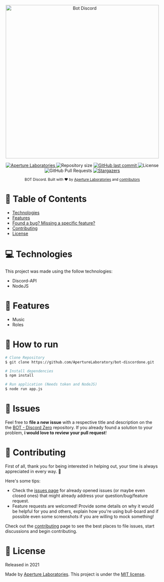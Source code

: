 <p align="center">
   <img src="https://bs-uploads.toptal.io/blackfish-uploads/blog/post/seo/og_image_file/og_image/21026/how-to-make-a-discord-bot-7c0fe302b98b05b145682344b3a4ec59.png" alt="Bot Discord" width="500"/>
</p>

<p align="center">
   <a href="https://aperturelabs.netlify.com">
      <img alt="Aperture Laboratories" src="https://img.shields.io/badge/-Aperture Laboratories-5965e0?style=flat&logoColor=white" />
   </a>
  <img alt="Repository size" src="https://img.shields.io/github/repo-size/ApertureLaboratory/bot-discordone?color=5863d2">

  <a href="https://github.com/ApertureLaboratory/bot-discordone/commits/master">
    <img alt="GitHub last commit" src="https://img.shields.io/github/last-commit/ApertureLaboratory/bot-discordone?color=5863d2">
  </a>
  <img alt="License" src="https://img.shields.io/badge/license-MIT-5965e0">
  <img alt="GitHub Pull Requests" src="https://img.shields.io/github/issues-pr/ApertureLaboratory/bot-discordone?color=5863d2" />
  <a href="https://github.com/ApertureLaboratory/bot-discordone/stargazers">
    <img alt="Stargazers" src="https://img.shields.io/github/stars/ApertureLaboratory/bot-discordone?color=5863d2&logo=github">
  </a>
</p>

<div align="center">
  <sub>BOT Discord. Built with ❤︎ by
    <a href="https://github.com/ApertureLaboratory">Aperture Laboratories</a> and
    <a href="https://github.com/ApertureLaboratory/bot-discordone/graphs/contributors">
      contributors
    </a>
  </sub>
</div>

# :pushpin: Table of Contents

* [Technologies](#computer-technologies)
* [Features](#rocket-features)
* [Found a bug? Missing a specific feature?](#bug-issues)
* [Contributing](#tada-contributing)
* [License](#closed_book-license)

# :computer: Technologies
This project was made using the follow technologies:

* Discord-API
* NodeJS

# :rocket: Features

* Music
* Roles

# :construction_worker: How to run
```bash
# Clone Repository
$ git clone https://github.com/ApertureLaboratory/bot-discordone.git

# Install dependencies
$ npm install

# Run application (Needs token and NodeJS)
$ node run app.js
```

# :bug: Issues

Feel free to **file a new issue** with a respective title and description on the the [BOT - Discord Zero](https://github.com/ApertureLaboratory/bot-discordone/issues) repository. If you already found a solution to your problem, **i would love to review your pull request**!

# :tada: Contributing
First of all, thank you for being interested in helping out, your time is always appreciated in every way. :100:

Here's some tips:

* Check the [issues page](https://github.com/ApertureLaboratory/bot-discordone/issues) for already opened issues (or maybe even closed ones) that might already address your question/bug/feature request.
* Feature requests are welcomed! Provide some details on why it would be helpful for you and others, explain how you're using bull-board and if possible even some screenshots if you are willing to mock something!

Check out the [contributing](./CONTRIBUTING.md) page to see the best places to file issues, start discussions and begin contributing.

# :closed_book: License

Released in 2021

Made by [Aperture Laboratories](https://github.com/ApertureLaboratory).
This project is under the [MIT license](./LICENSE).
